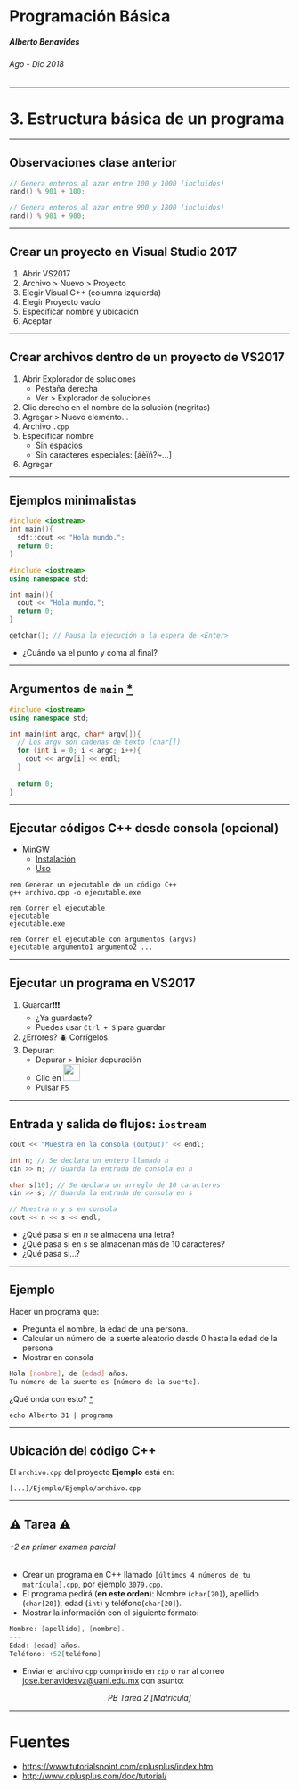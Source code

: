 <!-- $theme: default -->

Programación Básica
===

##### Alberto Benavides
###### Ago - Dic 2018

<!-- footer: Universidad Autónoma de Nuevo León | Facultad de Ciencias Físico Matemáticas | Multimedia y Animación Digital -->

---

# 3. Estructura básica de un programa

---

## Observaciones clase anterior

```cpp
// Genera enteros al azar entre 100 y 1000 (incluidos)
rand() % 901 + 100;

// Genera enteros al azar entre 900 y 1800 (incluidos)
rand() % 901 + 900;
```

---

## Crear un proyecto en Visual Studio 2017

1. Abrir VS2017
2. Archivo > Nuevo > Proyecto
3. Elegir Visual C++ (columna izquierda)
4. Elegir Proyecto vacío
5. Especificar nombre y ubicación
6. Aceptar

---

## Crear archivos dentro de un proyecto de VS2017

1. Abrir Explorador de soluciones
	* Pestaña derecha
	* Ver > Explorador de soluciones
2. Clic derecho en el nombre de la solución (negritas)
3. Agregar > Nuevo elemento...
4. Archivo `.cpp`
5. Especificar nombre
	* Sin espacios
	* Sin caracteres especiales: [áèïñ?~...]
7. Agregar

---

## Ejemplos minimalistas

```cpp
#include <iostream>
int main(){
  sdt::cout << "Hola mundo.";
  return 0;
}
```

```cpp
#include <iostream>
using namespace std;

int main(){
  cout << "Hola mundo.";
  return 0;
}
```

```cpp
getchar(); // Pausa la ejecución a la espera de <Enter>
```

* ¿Cuándo va el punto y coma al final?

---

## Argumentos de `main` [*](http://www.cplusplus.com/articles/DEN36Up4/)

```cpp
#include <iostream>
using namespace std;

int main(int argc, char* argv[]){
  // Los argv son cadenas de texto (char[])  
  for (int i = 0; i < argc; i++){
  	cout << argv[i] << endl;
  }
  
  return 0;
}

```

---

## Ejecutar códigos C++ desde consola (opcional)
* MinGW
	* [Instalación](https://www.fdi.ucm.es/profesor/luis/fp/devtools/MinGW.html)
	* [Uso](https://www.fdi.ucm.es/profesor/luis/fp/devtools/MinGWUso.html)

```
rem Generar un ejecutable de un código C++
g++ archivo.cpp -o ejecutable.exe

rem Correr el ejecutable
ejecutable
ejecutable.exe

rem Correr el ejecutable con argumentos (argvs)
ejecutable argumento1 argumento2 ...
```

---

## Ejecutar un programa en VS2017

1. Guardar:heavy_exclamation_mark::heavy_exclamation_mark::heavy_exclamation_mark:
	* ¿Ya guardaste?
	* Puedes usar `Ctrl + S` para guardar
2. ¿Errores? :beetle: Corrígelos.
4. Depurar:
	* Depurar > Iniciar depuración
	* Clic en <img src="https://encrypted-tbn0.gstatic.com/images?q=tbn:ANd9GcRbWxJFz-RBpyLWph8DVof9lVPe72ZBf2V7iOdpnjoZg9iN6KLB" width="30px">
	* Pulsar `F5`

---

## Entrada y salida de flujos: `iostream`

```cpp
cout << "Muestra en la consola (output)" << endl;

int n; // Se declara un entero llamado n
cin >> n; // Guarda la entrada de consola en n

char s[10]; // Se declara un arreglo de 10 caracteres
cin >> s; // Guarda la entrada de consola en s

// Muestra n y s en consola
cout << n << s << endl;
```

* ¿Qué pasa si en $n$ se almacena una letra?
* ¿Qué pasa si en s se almacenan más de 10 caracteres?
* ¿Qué pasa si...?

---

## Ejemplo
Hacer un programa que:
* Pregunta el nombre, la edad de una persona.
* Calcular un número de la suerte aleatorio desde 0 hasta la edad de la persona
* Mostrar en consola 
```bash
Hola [nombre], de [edad] años.
Tu número de la suerte es [número de la suerte].
```

¿Qué onda con esto? [*](https://stackoverflow.com/questions/19524723/pipe-an-input-to-c-cin-from-bash?rq=1)
```
echo Alberto 31 | programa
```

---

## Ubicación del código C++

El `archivo.cpp` del proyecto **Ejemplo** está en:


`[...]/Ejemplo/Ejemplo/archivo.cpp`

---

## :warning: Tarea :warning:
###### +2 en primer examen parcial

* Crear un programa en C++ llamado `[últimos 4 números de tu matrícula].cpp`, por ejemplo `3079.cpp`.
* El programa pedirá (**en este orden**): Nombre (`char[20]`), apellido (`char[20]`), edad (`int`) y teléfono(`char[20]`).
* Mostrar la información con el siguiente formato:
```cpp
Nombre: [apellido], [nombre].
---
Edad: [edad] años.
Teléfono: +52[teléfono]
```
* Enviar el archivo `cpp` comprimido en `zip` o `rar` al correo jose.benavidesvz@uanl.edu.mx con asunto: 

<center><i>PB Tarea 2 [Matrícula]</i></center>

---

# Fuentes
* https://www.tutorialspoint.com/cplusplus/index.htm
* http://www.cplusplus.com/doc/tutorial/
